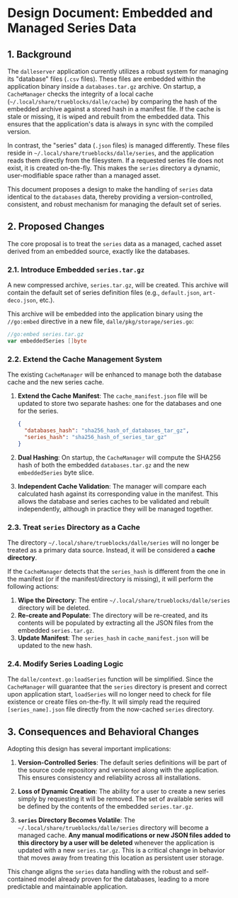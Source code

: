 # Design Document: Embedded and Managed Series Data

## 1. Background

The `dalleserver` application currently utilizes a robust system for managing its "database" files (`.csv` files). These files are embedded within the application binary inside a `databases.tar.gz` archive. On startup, a `CacheManager` checks the integrity of a local cache (`~/.local/share/trueblocks/dalle/cache`) by comparing the hash of the embedded archive against a stored hash in a manifest file. If the cache is stale or missing, it is wiped and rebuilt from the embedded data. This ensures that the application's data is always in sync with the compiled version.

In contrast, the "series" data (`.json` files) is managed differently. These files reside in `~/.local/share/trueblocks/dalle/series`, and the application reads them directly from the filesystem. If a requested series file does not exist, it is created on-the-fly. This makes the `series` directory a dynamic, user-modifiable space rather than a managed asset.

This document proposes a design to make the handling of `series` data identical to the `databases` data, thereby providing a version-controlled, consistent, and robust mechanism for managing the default set of series.

## 2. Proposed Changes

The core proposal is to treat the `series` data as a managed, cached asset derived from an embedded source, exactly like the databases.

### 2.1. Introduce Embedded `series.tar.gz`

A new compressed archive, `series.tar.gz`, will be created. This archive will contain the default set of series definition files (e.g., `default.json`, `art-deco.json`, etc.).

This archive will be embedded into the application binary using the `//go:embed` directive in a new file, `dalle/pkg/storage/series.go`:

```go
//go:embed series.tar.gz
var embeddedSeries []byte
```

### 2.2. Extend the Cache Management System

The existing `CacheManager` will be enhanced to manage both the database cache and the new series cache.

1.  **Extend the Cache Manifest**: The `cache_manifest.json` file will be updated to store two separate hashes: one for the databases and one for the series.

    ```json
    {
      "databases_hash": "sha256_hash_of_databases_tar_gz",
      "series_hash": "sha256_hash_of_series_tar_gz"
    }
    ```

2.  **Dual Hashing**: On startup, the `CacheManager` will compute the SHA256 hash of both the embedded `databases.tar.gz` and the new `embeddedSeries` byte slice.

3.  **Independent Cache Validation**: The manager will compare each calculated hash against its corresponding value in the manifest. This allows the database and series caches to be validated and rebuilt independently, although in practice they will be managed together.

### 2.3. Treat `series` Directory as a Cache

The directory `~/.local/share/trueblocks/dalle/series` will no longer be treated as a primary data source. Instead, it will be considered a **cache directory**.

If the `CacheManager` detects that the `series_hash` is different from the one in the manifest (or if the manifest/directory is missing), it will perform the following actions:
1.  **Wipe the Directory**: The entire `~/.local/share/trueblocks/dalle/series` directory will be deleted.
2.  **Re-create and Populate**: The directory will be re-created, and its contents will be populated by extracting all the JSON files from the embedded `series.tar.gz`.
3.  **Update Manifest**: The `series_hash` in `cache_manifest.json` will be updated to the new hash.

### 2.4. Modify Series Loading Logic

The `dalle/context.go:loadSeries` function will be simplified. Since the `CacheManager` will guarantee that the `series` directory is present and correct upon application start, `loadSeries` will no longer need to check for file existence or create files on-the-fly. It will simply read the required `[series_name].json` file directly from the now-cached `series` directory.

## 3. Consequences and Behavioral Changes

Adopting this design has several important implications:

1.  **Version-Controlled Series**: The default series definitions will be part of the source code repository and versioned along with the application. This ensures consistency and reliability across all installations.

2.  **Loss of Dynamic Creation**: The ability for a user to create a new series simply by requesting it will be removed. The set of available series will be defined by the contents of the embedded `series.tar.gz`.

3.  **`series` Directory Becomes Volatile**: The `~/.local/share/trueblocks/dalle/series` directory will become a managed cache. **Any manual modifications or new JSON files added to this directory by a user will be deleted** whenever the application is updated with a new `series.tar.gz`. This is a critical change in behavior that moves away from treating this location as persistent user storage.

This change aligns the `series` data handling with the robust and self-contained model already proven for the databases, leading to a more predictable and maintainable application.
